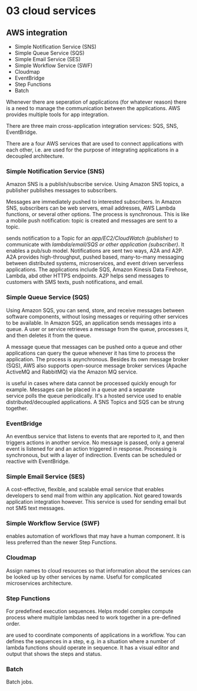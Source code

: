 # 03 cloud services

## AWS integration

- Simple Notification Service (SNS)
- Simple Queue Service (SQS)
- Simple Email Service (SES)
- Simple Workflow Service (SWF)
- Cloudmap
- EventBridge
- Step Functions
- Batch

Whenever there are seperation of applications (for whatever reason) there is a need to manage the communication between the applications. AWS provides multiple tools for app integration.

There are three main cross-application integration services: SQS, SNS, EventBridge.

There are a four AWS services that are used to connect applications with each other, i.e. are used for the purpose of integrating applications in a decoupled architecture.

### Simple Notification Service (SNS)

Amazon SNS is a publish/subscribe service. Using Amazon SNS topics, a publisher publishes messages to subscribers.

Messages are immediately pushed to interested subscribers. In Amazon SNS, subscribers can be web servers, email addresses, AWS Lambda functions, or several other options. The process is synchronous. This is like a mobile push notification: topic is created and messages are sent to a topic.

sends notification to a Topic for an _app/EC2/CloudWatch (publisher)_ to communicate with _lambda/email/SQS or other application (subscriber)_. It enables a pub/sub model. Notifications are sent two ways, A2A and A2P. A2A provides high-throughput, pushed based, many-to-many messaging between distributed systems, microservices, and event driven serverless applications. The applications include SQS, Amazon Kinesis Data Firehose, Lambda, abd other HTTPS endpoints. A2P helps send messages to customers with SMS texts, push notifications, and email.

### Simple Queue Service (SQS)

Using Amazon SQS, you can send, store, and receive messages between software components, without losing messages or requiring other services to be available. In Amazon SQS, an application sends messages into a queue. A user or service retrieves a message from the queue, processes it, and then deletes it from the queue.

A message queue that messages can be pushed onto a queue and other applications can query the queue whenever it has time to process the application. The process is asynchronous. Besides its own message broker (SQS), AWS also supports open-source message broker services (Apache ActiveMQ and RabbitMQ) via the Amazon MQ service.

is useful in cases where data cannot be processed quickly enough for example. Messages can be placed in a queue and a separate service polls the queue periodically. It's a hosted service used to enable distributed/decoupled applications. A SNS Topics and SQS can be strung together.


### EventBridge

An eventbus service that listens to events that are reported to it, and then triggers actions in another service. No message is passed, only a general event is listened for and an action triggered in response. Processing is synchronous, but with a layer of indirection. Events can be scheduled or reactive with EventBridge.

### Simple Email Service (SES)

A cost-effective, flexible, and scalable email service that enables developers to send mail from within any application. Not geared towards application integration however. This service is used for sending email but not SMS text messages.

### Simple Workflow Service (SWF)

enables automation of workflows that may have a human component. It is less preferred than the newer Step Functions.

### Cloudmap

Assign names to cloud resources so that information about the services can be looked up by other services by name. Useful for complicated microservices architecture.

### Step Functions

For predefined execution sequences. Helps model complex compute process where multiple lambdas need to work together in a pre-defined order.

are used to coordinate components of applications in a workflow. You can defines the sequences in a step, e.g. in a situation where a number of lambda functions should operate in sequence. It has a visual editor and output that shows the steps and status.

### Batch

Batch jobs.
